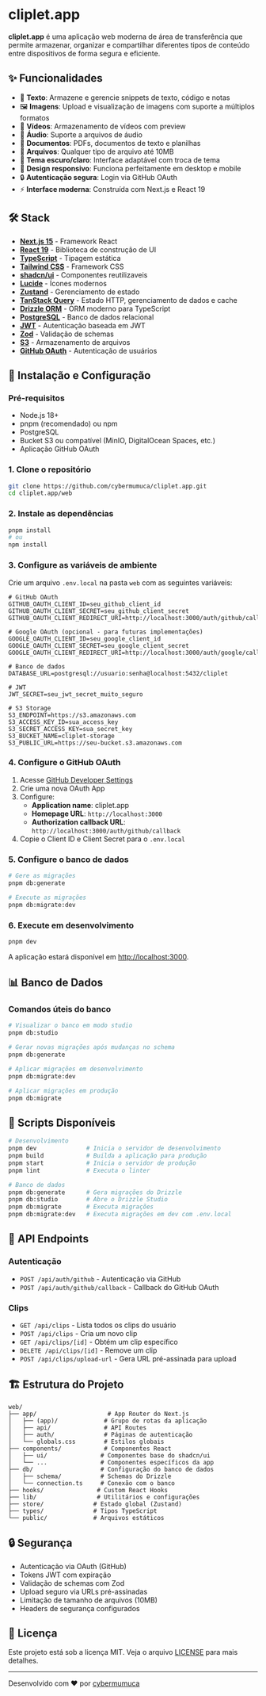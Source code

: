 # cliplet.app

**cliplet.app** é uma aplicação web moderna de área de transferência que permite armazenar, organizar e compartilhar diferentes tipos de conteúdo entre dispositivos de forma segura e eficiente.

## ✨ Funcionalidades

- 📝 **Texto**: Armazene e gerencie snippets de texto, código e notas
- 🖼️ **Imagens**: Upload e visualização de imagens com suporte a múltiplos formatos
- 🎥 **Vídeos**: Armazenamento de vídeos com preview
- 🎵 **Áudio**: Suporte a arquivos de áudio
- 📄 **Documentos**: PDFs, documentos de texto e planilhas
- 📁 **Arquivos**: Qualquer tipo de arquivo até 10MB
- 🌙 **Tema escuro/claro**: Interface adaptável com troca de tema
- 📱 **Design responsivo**: Funciona perfeitamente em desktop e mobile
- 🔒 **Autenticação segura**: Login via GitHub OAuth
- ⚡ **Interface moderna**: Construída com Next.js e React 19

## 🛠️ Stack

- **[Next.js 15](https://nextjs.org/)** - Framework React
- **[React 19](https://react.dev/)** - Biblioteca de construção de UI
- **[TypeScript](https://www.typescriptlang.org/)** - Tipagem estática
- **[Tailwind CSS](https://tailwindcss.com/)** - Framework CSS
- **[shadcn/ui](https://ui.shadcn.com/)** - Componentes reutilizaveis
- **[Lucide](https://lucide.dev/)** - Ícones modernos
- **[Zustand](https://zustand-demo.pmnd.rs/)** - Gerenciamento de estado
- **[TanStack Query](https://tanstack.com/query)** - Estado HTTP, gerenciamento de dados e cache
- **[Drizzle ORM](https://orm.drizzle.team/)** - ORM moderno para TypeScript
- **[PostgreSQL](https://www.postgresql.org/)** - Banco de dados relacional
- **[JWT](https://jwt.io/)** - Autenticação baseada em JWT
- **[Zod](https://zod.dev/)** - Validação de schemas
- **[S3](https://www.cloudflare.com/pt-br/developer-platform/products/r2/)** - Armazenamento de arquivos
- **[GitHub OAuth](https://docs.github.com/en/developers/apps/building-oauth-apps)** - Autenticação de usuários

## 🚀 Instalação e Configuração

### Pré-requisitos

- Node.js 18+ 
- pnpm (recomendado) ou npm
- PostgreSQL
- Bucket S3 ou compatível (MinIO, DigitalOcean Spaces, etc.)
- Aplicação GitHub OAuth

### 1. Clone o repositório

```bash
git clone https://github.com/cybermumuca/cliplet.app.git
cd cliplet.app/web
```

### 2. Instale as dependências

```bash
pnpm install
# ou
npm install
```

### 3. Configure as variáveis de ambiente

Crie um arquivo `.env.local` na pasta `web` com as seguintes variáveis:

```env
# GitHub OAuth
GITHUB_OAUTH_CLIENT_ID=seu_github_client_id
GITHUB_OAUTH_CLIENT_SECRET=seu_github_client_secret
GITHUB_OAUTH_CLIENT_REDIRECT_URI=http://localhost:3000/auth/github/callback

# Google OAuth (opcional - para futuras implementações)
GOOGLE_OAUTH_CLIENT_ID=seu_google_client_id
GOOGLE_OAUTH_CLIENT_SECRET=seu_google_client_secret
GOOGLE_OAUTH_CLIENT_REDIRECT_URI=http://localhost:3000/auth/google/callback

# Banco de dados
DATABASE_URL=postgresql://usuario:senha@localhost:5432/cliplet

# JWT
JWT_SECRET=seu_jwt_secret_muito_seguro

# S3 Storage
S3_ENDPOINT=https://s3.amazonaws.com
S3_ACCESS_KEY_ID=sua_access_key
S3_SECRET_ACCESS_KEY=sua_secret_key
S3_BUCKET_NAME=cliplet-storage
S3_PUBLIC_URL=https://seu-bucket.s3.amazonaws.com
```

### 4. Configure o GitHub OAuth

1. Acesse [GitHub Developer Settings](https://github.com/settings/developers)
2. Crie uma nova OAuth App
3. Configure:
   - **Application name**: cliplet.app
   - **Homepage URL**: `http://localhost:3000`
   - **Authorization callback URL**: `http://localhost:3000/auth/github/callback`
4. Copie o Client ID e Client Secret para o `.env.local`

### 5. Configure o banco de dados

```bash
# Gere as migrações
pnpm db:generate

# Execute as migrações
pnpm db:migrate:dev
```

### 6. Execute em desenvolvimento

```bash
pnpm dev
```

A aplicação estará disponível em [http://localhost:3000](http://localhost:3000).

## 📊 Banco de Dados

### Comandos úteis do banco

```bash
# Visualizar o banco em modo studio
pnpm db:studio

# Gerar novas migrações após mudanças no schema
pnpm db:generate

# Aplicar migrações em desenvolvimento
pnpm db:migrate:dev

# Aplicar migrações em produção
pnpm db:migrate
```

## 🔧 Scripts Disponíveis

```bash
# Desenvolvimento
pnpm dev              # Inicia o servidor de desenvolvimento
pnpm build            # Builda a aplicação para produção
pnpm start            # Inicia o servidor de produção
pnpm lint             # Executa o linter

# Banco de dados
pnpm db:generate      # Gera migrações do Drizzle
pnpm db:studio        # Abre o Drizzle Studio
pnpm db:migrate       # Executa migrações
pnpm db:migrate:dev   # Executa migrações em dev com .env.local
```

## 📡 API Endpoints

### Autenticação
- `POST /api/auth/github` - Autenticação via GitHub
- `POST /api/auth/github/callback` - Callback do GitHub OAuth

### Clips
- `GET /api/clips` - Lista todos os clips do usuário
- `POST /api/clips` - Cria um novo clip
- `GET /api/clips/[id]` - Obtém um clip específico
- `DELETE /api/clips/[id]` - Remove um clip
- `POST /api/clips/upload-url` - Gera URL pré-assinada para upload

## 🏗️ Estrutura do Projeto

```
web/
├── app/                    # App Router do Next.js
│   ├── (app)/             # Grupo de rotas da aplicação
│   ├── api/               # API Routes
│   ├── auth/              # Páginas de autenticação
│   └── globals.css        # Estilos globais
├── components/            # Componentes React
│   ├── ui/               # Componentes base do shadcn/ui
│   └── ...               # Componentes específicos da app
├── db/                   # Configuração do banco de dados
│   ├── schema/           # Schemas do Drizzle
│   └── connection.ts     # Conexão com o banco
├── hooks/               # Custom React Hooks
├── lib/                 # Utilitários e configurações
├── store/              # Estado global (Zustand)
├── types/              # Tipos TypeScript
└── public/             # Arquivos estáticos
```

## 🔒 Segurança

- Autenticação via OAuth (GitHub)
- Tokens JWT com expiração
- Validação de schemas com Zod
- Upload seguro via URLs pré-assinadas
- Limitação de tamanho de arquivos (10MB)
- Headers de segurança configurados

## 📝 Licença

Este projeto está sob a licença MIT. Veja o arquivo [LICENSE](LICENSE) para mais detalhes.

---

Desenvolvido com ❤️ por [cybermumuca](https://github.com/cybermumuca)
